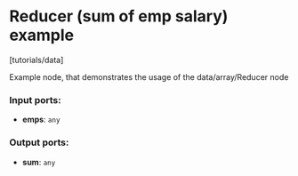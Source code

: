 # Reducer (sum of emp salary) example

[tutorials/data]

Example node, that demonstrates the usage of the data/array/Reducer node

### Input ports:

* __emps__: `any`


### Output ports:

* __sum__: `any`


